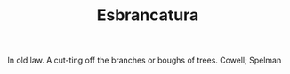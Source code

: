 ---
title: Esbrancatura
letter: E
permalink: "/definitions/bld-esbrancatura.html"
body: In old law. A cut-ting off the branches or boughs of trees. Cowell; Spelman
published_at: '2018-07-07'
source: Black's Law Dictionary 2nd Ed (1910)
layout: post
---